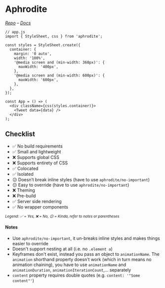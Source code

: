 # Aphrodite

*[Repo](https://github.com/khan/aphrodite) – [Docs](https://github.com/khan/aphrodite)*

```JS
// app.js
import { StyleSheet, css } from 'aphrodite';

const styles = StyleSheet.create({
  container: {
    margin: '0 auto',
    width: '100%',
    '@media screen and (min-width: 360px)': {
      maxWidth: '400px',
    },
    '@media screen and (min-width: 600px)': {
      maxWidth: '600px',
    },
  },
});

const App = () => (
  <div className={css(styles.container)}>
    <Tweet data={data} />
  </div>
);
```

## Checklist

- ✅ No build requirements
- ✅ Small and lightweight
- ❌ Supports global CSS
- ❌ Supports entirety of CSS
- ✅ Colocated
- ✅ Isolated
- 😕 Doesn’t break inline styles (have to use `aphrodite/no-important`)
- 😕 Easy to override (have to use `aphrodite/no-important`)
- ❌ Theming
- ❌ Pre-build
- ✅ Server side rendering
- ✅ No wrapper components

<sub><i>Legend: ✅ = Yes, ❌ = No, 😕 = Kinda, refer to notes or parentheses</i><sub>

#### Notes

- Use `aphrodite/no-important`, it un-breaks inline styles and makes things easier to override
- Doesn't support nesting at all (i.e. no `.element a`)
- Keyframes don't exist, instead you pass an object to `animationName`. The `animation` shorthand property doesn't work (which in turn means no animation chaining), you have to use `animationName` and `animationDuration`, `animationIterationCount`,… separately
- `content` property requires double quotes (e.g. `content: '"Some content"'`)
